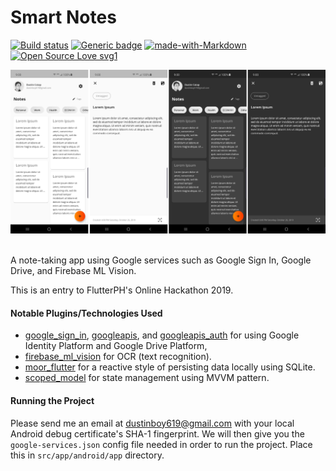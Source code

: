 # Smart Notes
[![Build status](https://dev.azure.com/cross-solutions/eNotes-FlutterPH-Hackathon/_apis/build/status/eNotes-FlutterPH-Hackathon-CI)](https://dev.azure.com/cross-solutions/eNotes-FlutterPH-Hackathon/_build/latest?definitionId=3) [![Generic badge](https://img.shields.io/badge/App%20Center-Install%20Android-<COLOR>.svg)](https://install.appcenter.ms/orgs/cross-solutions/apps/smart-notes-android/distribution_groups/public) [![made-with-Markdown](https://img.shields.io/badge/Made%20with-Flutter-1389FD.svg)](http://flutter.dev) [![Open Source Love svg1](https://badges.frapsoft.com/os/v1/open-source.svg?v=103)]()

<img src="app_screenshot.png" />
<br />
<br />

A note-taking app using Google services such as Google Sign In, Google Drive, and Firebase ML Vision.

This is an entry to FlutterPH's Online Hackathon 2019.


#### Notable Plugins/Technologies Used
- [google_sign_in](https://pub.dev/packages/google_sign_in), [googleapis](https://pub.dev/packages/googleapis), and [googleapis_auth](https://pub.dev/packages/googleapis_auth) for using Google Identity Platform and Google Drive Platform,
- [firebase_ml_vision](https://pub.dev/packages/firebase_ml_vision) for OCR (text recognition).
- [moor_flutter](https://pub.dev/packages/moor_flutter) for a reactive style of persisting data locally using SQLite.
- [scoped_model](https://pub.dev/packages/scoped_model) for state management using MVVM pattern.


#### Running the Project

Please send me an email at dustinboy619@gmail.com with your local Android debug certificate's SHA-1 fingerprint.
We will then give you the `google-services.json` config file needed in order to run the project. Place this in
`src/app/android/app` directory.